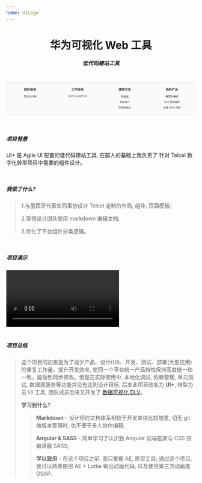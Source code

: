 ```yaml
---
name: UILego
---
```


# <center>华为可视化 Web 工具</center>

##### <center class="text-gary-500 font-light">低代码建站工具</center>

<br>
<div style="display: flex; justify-content: center;">
    <img src="../assets/UILego/UILego-01.png"/>
</div>
<br>
<br>

##### 项目背景

UI+ 是 Agile UI 配套的低代码建站工具, 在前人的基础上我负责了 针对 Telcel 数字化转型项目中需要的组件设计。

<br>

##### 我做了什么?

> 1.与墨西哥代表处同事协设计 Telcel 定制的布局, 组件, 页面模板;
>
> 2.带领设计团队使用 markdown 编辑文档;
>
> 3.优化了平台组件分类逻辑。

<br>

##### 项目演示

<div class="  flex justify-center items-center rounded-lg" >
        <video src="https://mtwork.oss-cn-shenzhen.aliyuncs.com/blog-assets/UILego/uilego-thumb%202.mp4" controls></video>
</div>
<br>

##### 项目总结

> 这个项目的初衷是为了减少产品、设计(UI)、开发、测试、部署(大型应用)的重复工作量，提升开发效率, 使同一个平台统一产品特性保持高度统一和一致，能做到同步修改。但是在实际使用中, 本地化调试, 依赖管理, 单元测试, 数据源服务等功能并没有达到设计目标, 后来此项目改名为 **UI+**, 转型为云 UI 工具, 团队成员后来又开发了 <a href="https://support.huaweicloud.com/dlv/index.html" target="_blank">数据可视化 DLV</a>。
>
> **学习到什么?**
>
> > **Markdown** - 设计师的文档体系相较于开发来讲比较随意, 切无 git 做版本管理时, 也不便于多人协作编辑;
> >
> > **Angular & SASS** - 简单学习了认识到 Angular 前端框架与 CSS 预编译器 SASS;
> >
> > **学以致用** - 在这个项目之前, 我只掌握 AE, 原型工具; 通过这个项目, 我可以熟练使用 AE + Lottie 输出动画代码, 以及使用第三方动画库 GSAP。
